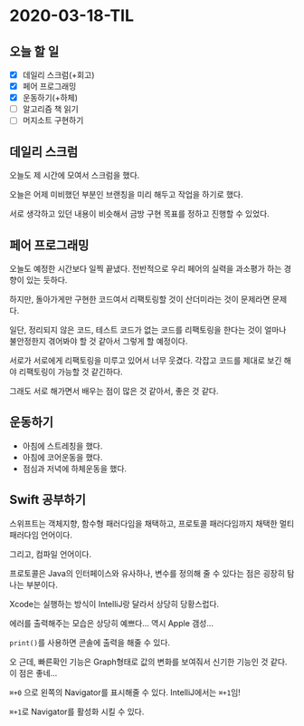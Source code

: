 # 2020-03-18-TIL

## 오늘 할 일

- [x] 데일리 스크럼(+회고)
- [x] 페어 프로그래밍
- [x] 운동하기(+하체)
- [ ] 알고리즘 책 읽기
- [ ] 머지소트 구현하기

## 데일리 스크럼

오늘도 제 시간에 모여서 스크럼을 했다.

오늘은 어제 미비했던 부분인 브랜칭을 미리 해두고 작업을 하기로 했다.

서로 생각하고 있던 내용이 비슷해서 금방 구현 목표를 정하고 진행할 수 있었다.

## 페어 프로그래밍

오늘도 예정한 시간보다 일찍 끝냈다. 전반적으로 우리 페어의 실력을 과소평가 하는 경향이 있는 듯하다.

하지만, 돌아가게만 구현한 코드여서 리팩토링할 것이 산더미라는 것이 문제라면 문제다.

일단, 정리되지 않은 코드, 테스트 코드가 없는 코드를 리팩토링을 한다는 것이 얼마나 불안정한지 겪어봐야 할 것 같아서 그렇게 할 예정이다.

서로가 서로에게 리팩토링을 미루고 있어서 너무 웃겼다. 각잡고 코드를 제대로 보긴 해야 리팩토링이 가능할 것 같긴하다.

그래도 서로 해가면서 배우는 점이 많은 것 같아서, 좋은 것 같다.

## 운동하기

- 아침에 스트레칭을 했다.
- 아침에 코어운동을 했다.
- 점심과 저녁에 하체운동을 했다.

## Swift 공부하기

스위프트는 객체지향, 함수형 패러다임을 채택하고, 프로토콜 패러다임까지 채택한 멀티 패러다임 언어이다.

그리고, 컴파일 언어이다.

프로토콜은 Java의 인터페이스와 유사하나, 변수를 정의해 줄 수 있다는 점은 굉장히 탐나는 부분이다.

Xcode는 실행하는 방식이 IntelliJ랑 달라서 상당히 당황스럽다.

에러를 출력해주는 모습은 상당히 예쁘다... 역시 Apple 갬성...

`print()`를 사용하면 콘솔에 출력을 해줄 수 있다.

오 근데, 빠른확인 기능은 Graph형태로 값의 변화를 보여줘서 신기한 기능인 것 같다. 이 점은 좋네...

`⌘+0` 으로 왼쪽의 Navigator를 표시해줄 수 있다. IntelliJ에서는 `⌘+1`임!

`⌘+1`로 Navigator를 활성화 시킬 수 있다.

